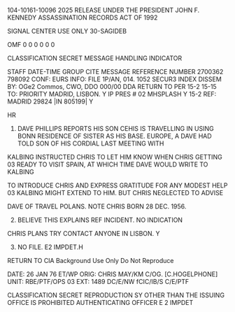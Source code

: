 104-10161-10096 2025 RELEASE UNDER THE PRESIDENT JOHN F. KENNEDY ASSASSINATION RECORDS ACT OF 1992

SIGNAL CENTER USE ONLY 30-SAGIDEB

OMF 0 0 0 0 0 0

CLASSIFICATION
SECRET
MESSAGE HANDLING INDICATOR

STAFF DATE-TIME GROUP CITE MESSAGE REFERENCE NUMBER
2700362 798092
CONF: EURS INFO: FILE 1P/AN, 014. 1052 SECUR3 INDEX DISSEM BY:
OGe2 Commos, CWO, DDO 000/00 DDA RETURN TO PER
15-2 15-15
TO: PRIORITY MADRID, LISBON. Y IP PRES #
02
MHSPLASH Y
15-2
REF: MADRID 29824 |IN 805199| Y

HR
1. DAVE PHILLIPS REPORTS HIS SON CEHIS IS TRAVELLING IN
USING BONN RESIDENCE OF SISTER AS HIS BASE.
EUROPE, A DAVE HAD TOLD SON OF HIS CORDIAL LAST MEETING WITH

KALBING INSTRUCTED CHRIS TO LET HIM KNOW WHEN CHRIS GETTING
03
READY TO VISIT SPAIN, AT WHICH TIME DAVE WOULD WRITE TO KALBING

TO INTRODUCE CHRIS AND EXPRESS GRATITUDE FOR ANY MODEST HELP
03
KALBING MIGHT EXTEND TO HIM. BUT CHRIS NEGLECTED TO ADVISE

DAVE OF TRAVEL POLANS. NOTE CHRIS BORN 28 DEC. 1956.

2. BELIEVE THIS EXPLAINS REF INCIDENT. NO INDICATION

CHRIS PLANS TRY CONTACT ANYONE IN LISBON. Y

3. NO FILE. E2 IMPDET.H

RETURN TO CIA
Background Use Only
Do Not Reproduce

DATE: 26 JAN 76 ET/WP
ORIG: CHRIS MAY/KM C/OG. [C.HOGELPHONE]
UNIT: RBE/PTF/OPS 03
EXT: 1489
DC/E/NW fCIC/IB/S C/E/PTF

CLASSIFICATION
SECRET REPRODUCTION SY OTHER THAN THE ISSUING OFFICE IS PROHIBITED AUTHENTICATING OFFICER
E 2 IMPDET
